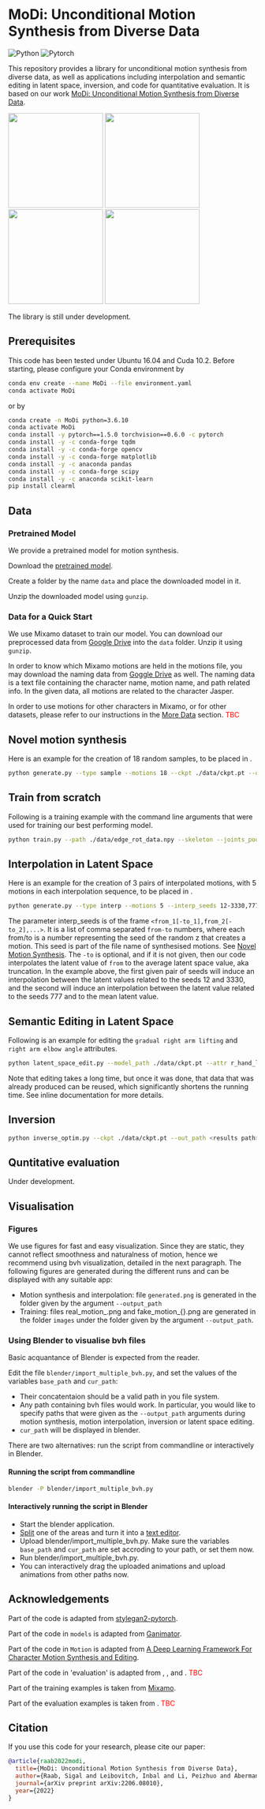 # MoDi: Unconditional Motion Synthesis from Diverse Data

<!-- ![alt text](coming_soon.png) -->

![Python](https://img.shields.io/badge/Python->=3.6.10-Blue?logo=python)  ![Pytorch](https://img.shields.io/badge/PyTorch->=1.5.0-Red?logo=pytorch)

This repository provides a library for unconditional motion synthesis from diverse data, as well as applications including interpolation and semantic editing in latent space, inversion, and code for quantitative evaluation. It is based on our work [MoDi: Unconditional Motion Synthesis from Diverse Data](https://sigal-raab.github.io/MoDi.html).

<div>
  <span class="center">
    <img src="https://github.com/sigal-raab/sigal-raab.github.io/tree/main/images/jump_teaser.gif" style="width: 20vw;">
    <img src="images/walk_teaser.gif" style="width: 20vw;">
    <img src="images/dance_teaser.gif" style="width: 20vw;">
    <img src="images/salto_teaser.gif" style="width: 20vw;">
  </span>
</div>

The library is still under development.


## Prerequisites

This code has been tested under Ubuntu 16.04 and Cuda 10.2. Before starting, please configure your Conda environment by
~~~bash
conda env create --name MoDi --file environment.yaml
conda activate MoDi
~~~
or by 
~~~bash
conda create -n MoDi python=3.6.10
conda activate MoDi
conda install -y pytorch==1.5.0 torchvision==0.6.0 -c pytorch
conda install -y -c conda-forge tqdm
conda install -y -c conda-forge opencv
conda install -y -c conda-forge matplotlib
conda install -y -c anaconda pandas
conda install -y -c conda-forge scipy
conda install -y -c anaconda scikit-learn
pip install clearml
~~~


## Data 
### Pretrained Model 

We provide a pretrained model for motion synthesis. 

Download the [pretrained model](https://drive.google.com/file/d/1edzdGtkjNSxnSl2ig2UeGnHRG_xcaSWG/view?usp=sharing). 

Create a folder by the name `data` and place the downloaded model in it.

Unzip the downloaded model using `gunzip`.

### Data for a Quick Start

We use Mixamo dataset to train our model. You can download our preprocessed data from 
 [Google Drive](https://drive.google.com/file/d/1tloa9eXbnZj9IkdK01M96uw2GWgBhhQJ/view?usp=sharing) into the `data` folder. 
Unzip it using `gunzip`.

In order to know which Mixamo motions are held in the motions file, 
you may download the naming data from [Goggle Drive](https://drive.google.com/file/d/1g_NhADUjlEhNUUK0Utyycqj70u2Ewyzz/view?usp=sharing) as well. 
The naming data is a text file containing the character name, motion name, and path related info. 
In the given data, all motions are related to the character Jasper.

In order to use motions for other characters in Mixamo, or for other datasets, please refer to our instructions in the [More Data]() section. <span style="color: red"> TBC </span>

<!-- [joint location data](https://drive.google.com/file/d/1hV8nxxfC5V-r9tZiTUthIO1g9lFik_Sh/view?usp=sharing)
[joint location names](https://drive.google.com/file/d/1zXKuYPY-KAro--N9Wao0mMYgazJdpp2Q/view?usp=sharing) -->

## Novel motion synthesis

Here is an example for the creation of 18 random samples, to be placed in <result path>.

~~~bash
python generate.py --type sample --motions 18 --ckpt ./data/ckpt.pt --out_path <results path> --path ./data/edge_rot_data.npy
~~~

## Train from scratch

Following is a training example with the command line arguments that were used for training our best performing model. 

~~~bash
python train.py --path ./data/edge_rot_data.npy --skeleton --joints_pool --glob_pos --v2_contact_loss --normalize --use_velocity --foot --name <experiment name>
~~~

## Interpolation in Latent Space 
Here is an example for the creation of 3 pairs of interpolated motions, with 5 motions in each interpolation sequence, to be placed in <result path>.
~~~bash
python generate.py --type interp --motions 5 --interp_seeds 12-3330,777,294-3 --ckpt ./data/ckpt.pt --out_path <results path> --path ./data/edge_rot_data.npy
~~~
The parameter interp_seeds is of the frame `<from_1[-to_1],from_2[-to_2],...>`.
It is a list of comma separated `from-to` numbers,
where each from/to is a number representing the seed of the random z that creates a motion. 
This seed is part of the file name of synthesised motions. See [Novel Motion Synthesis](##novel-motion-synthesis).
The `-to` is optional, and if it is not given, then our code interpolates the latent value of `from` to the average latent space value, aka truncation.
In the example above, the first given pair of seeds will induce an interpolation between the latent values related to the seeds 12 and 3330, 
and the second will induce an interpolation between the latent value related to the seeds 777 and to the mean latent value.

## Semantic Editing in Latent Space 
Following is an example for editing the `gradual right arm lifting` and `right arm elbow angle` attributes.
~~~bash
python latent_space_edit.py --model_path ./data/ckpt.pt --attr r_hand_lift_up r_elbow_angle
~~~
Note that editing takes a long time, but once it was done, that data that was already produced can be reused, 
which significantly shortens the running time. See inline documentation for more details.

## Inversion

~~~bash
python inverse_optim.py --ckpt ./data/ckpt.pt --out_path <results path> --target_idx 32
~~~

## Quntitative evaluation 

Under development.

## Visualisation

### Figures
We use figures for fast and easy visualization. Since they are static, they cannot reflect smoothness and naturalness of motion, hence we recommend using bvh visualization, detailed in the next paragraph.
The following figures are generated during the different runs and can be displayed with any suitable app:
- Motion synthesis and interpolation: file `generated.png` is generated in the folder given by the argument `--output_path`
- Training: files real_motion_<iteration number>.png and fake_motion_{}.png are generated in the folder `images` under the folder given by the argument `--output_path`.

### Using Blender to visualise bvh files
Basic acquantance of Blender is expected from the reader. 

Edit the file `blender/import_multiple_bvh.py`, and set the values of the variables `base_path` and `cur_path`:
- Their concatentaion should be a valid path in you file system.
- Any path containing bvh files would work. In particular, you would like to specify paths that were given as the 
`--output_path` arguments during motion synthesis, motion interpolation, inversion or latent space editing.
- `cur_path` will be displayed in blender.

There are two alternatives: run the script from commandline or interactively in Blender.
#### Running the script from commandline
~~~bash
blender -P blender/import_multiple_bvh.py
~~~

#### Interactively running the script in Blender
- Start the blender application.
- [Split](https://docs.blender.org/manual/en/latest/interface/window_system/areas.html?highlight=new%20window) one of the areas and turn it into a [text editor](https://docs.blender.org/manual/en/latest/editors/index.html).
- Upload blender/import_multiple_bvh.py. Make sure the variables `base_path` and `cur_path` are set accroding to your path, or set them now.
- Run blender/import_multiple_bvh.py.
- You can interactively drag the uploaded animations and upload animations from other paths now.


## Acknowledgements

Part of the code is adapted from [stylegan2-pytorch](https://github.com/rosinality/stylegan2-pytorch).

Part of the code in `models` is adapted from [Ganimator](https://github.com/PeizhuoLi/ganimator).

Part of the code in `Motion` is adapted from [A Deep Learning Framework For Character Motion Synthesis and Editing](https://theorangeduck.com/page/deep-learning-framework-character-motion-synthesis-and-editing).

Part of the code in 'evaluation' is adapted from [](), [](), and [](). <span style="color: red"> TBC </span>

Part of the training examples is taken from [Mixamo](http://mixamo.com).  

Part of the evaluation examples is taken from [](). <span style="color: red"> TBC </span>

## Citation

If you use this code for your research, please cite our paper:

~~~bibtex
@article{raab2022modi,
  title={MoDi: Unconditional Motion Synthesis from Diverse Data},
  author={Raab, Sigal and Leibovitch, Inbal and Li, Peizhuo and Aberman, Kfir and Sorkine-Hornung, Olga and Cohen-Or, Daniel},
  journal={arXiv preprint arXiv:2206.08010},
  year={2022}
}
